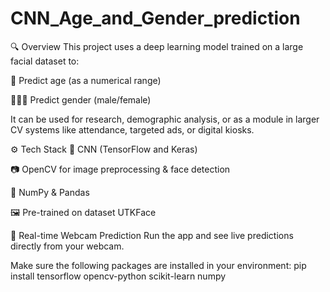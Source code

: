 # CNN_Age_and_Gender_prediction


🔍 Overview
This project uses a deep learning model trained on a large facial dataset to:

📅 Predict age (as a numerical range)

🧑‍🤝‍🧑 Predict gender (male/female)

It can be used for research, demographic analysis, or as a module in larger CV systems like attendance, targeted ads, or digital kiosks.

⚙️ Tech Stack
🧠 CNN (TensorFlow and Keras)

📷 OpenCV for image preprocessing & face detection

🔢 NumPy & Pandas

🖼 Pre-trained on dataset UTKFace 

🎥 Real-time Webcam Prediction
Run the app and see live predictions directly from your webcam.



Make sure the following packages are installed in your environment:
pip install tensorflow opencv-python scikit-learn numpy



